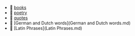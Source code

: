 * 📂 [books](books)
* 📂 [poetry](poetry)
* 📂 [quotes](quotes)
* 📄 [German and Dutch words](German and Dutch words.md)
* 📄 [Latin Phrases](Latin Phrases.md)
